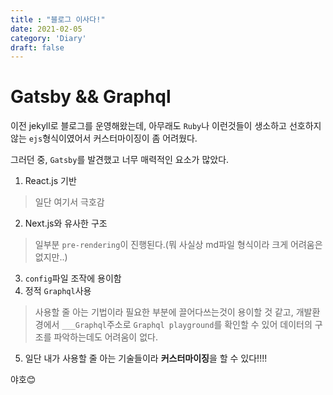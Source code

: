```yaml
---
title : "블로그 이사다!"
date: 2021-02-05
category: 'Diary'
draft: false
---
```


# Gatsby && Graphql
이전 jekyll로 블로그를 운영해왔는데, 아무래도 `Ruby`나 이런것들이 생소하고 선호하지 않는 `ejs`형식이였어서 커스터마이징이 좀 어려웠다.

그러던 중, `Gatsby`를 발견했고 너무 매력적인 요소가 많았다.
1. React.js 기반
> 일단 여기서 극호감
2. Next.js와 유사한 구조
> 일부분 `pre-rendering`이 진행된다.(뭐 사실상 md파일 형식이라 크게 어려움은 없지만..)
3. `config`파일 조작에 용이함
4. 정적 `Graphql`사용
> 사용할 줄 아는 기법이라 필요한 부분에 끌어다쓰는것이 용이할 것 같고, 개발환경에서 `___Graphql`주소로 `Graphql playground`를 확인할 수 있어 데이터의 구조를 파악하는데도 어려움이 없다.
5. 일단 내가 사용할 줄 아는 기술들이라 **커스터마이징**을 할 수 있다!!!!

야호😊